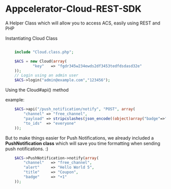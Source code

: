 # Appcelerator-Cloud-REST-SDK


A Helper Class which will allow you to access ACS, easily using REST and PHP


Instantiating Cloud Class
```php

	include "Cloud.class.php";

	$ACS = new Cloud(array(
			"key" 	=> "fgdr345w234ewds2df3453tedfdsdasd32e"
	));
	// Login using an admin user
	$ACS->login("admin@example.com","123456");
```

Using the Cloud#api() method


example:
```php
	$ACS->api("/push_notification/notify", "POST", array(
  		"channel" => "free_channel", 
  		"payload" => stripcslashes(json_encode((object)array("badge"=>"+1","alert"=>"WisdomSky3"))),
  		"to_ids"  => "everyone"
	));
```

But to make things easier for Push Notifications, we already included a **PushNotification class** which will save you time formatting when sending push notifications. :)
```php
	$ACS->PushNotification->notify(array(
		"channel"   => "free_channel", 
		"alert"		=> "Hello World 5",
		"title"		=> "Coupon",
		"badge"		=> "+1"
	)); 
```
